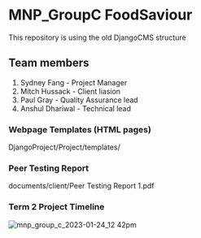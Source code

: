 # MNP_GroupC FoodSaviour
This repository is using the old DjangoCMS structure

## Team members
1. Sydney Fang - Project Manager
2. Mitch Hussack - Client liasion
3. Paul Gray - Quality Assurance lead
4. Anshul Dhariwal - Technical lead

### Webpage Templates (HTML pages)
DjangoProject/Project/templates/

### Peer Testing Report
documents/client/Peer Testing Report 1.pdf

### Term 2 Project Timeline
![mnp_group_c_2023-01-24_12 42pm](https://user-images.githubusercontent.com/66642443/214407677-d68c394b-1df4-4106-b237-78fef7aac4d9.png)
